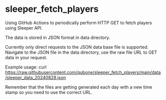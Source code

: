 # sleeper_fetch_players

Using GitHub Actions to periodically perform HTTP GET to fetch players using Sleeper API.

The data is stored in JSON format in data directory.

Currently only direct requests to the JSON data base file is supported. Navigate to the JSON file in the data directory, use the raw file URL to GET data in your request.

Example usage:
curl https://raw.githubusercontent.com/qubone/sleeper_fetch_players/main/data/sleeper_data_20240828.json

Remember that the files are getting generated each day with a new time stamp so you need to use the correct URL.
